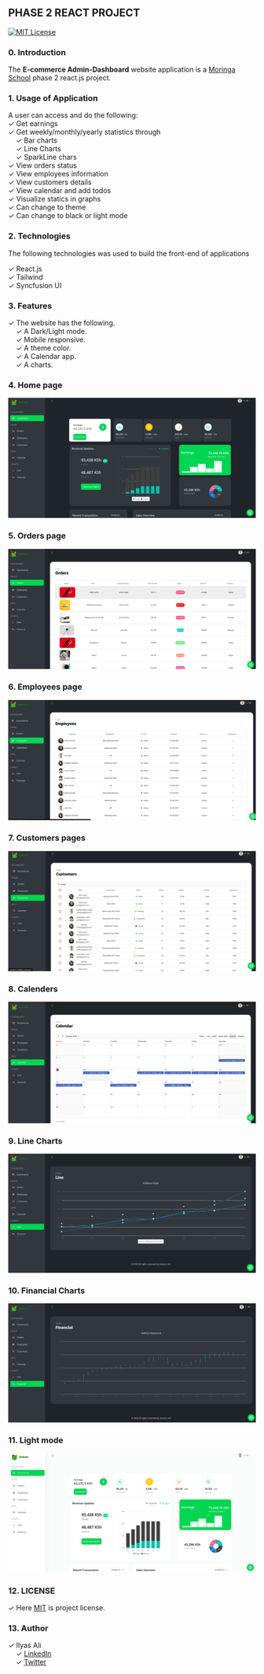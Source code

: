 ## PHASE 2 REACT PROJECT

[![MIT License](https://img.shields.io/badge/license-MIT-blue.svg?style=for-the-badge)](https://github.com/IlyasOsman/)

### 0. Introduction

The **E-commerce Admin-Dashboard** website application is a [Moringa School](https://moringaschool.com/) phase 2 react.js project.

### 1. Usage of Application

A user can access and do the following:
<br/> 
&check; Get earnings
<br/>
&check; Get weekly/monthly/yearly statistics through
<br/>
     &nbsp; &nbsp; &check; Bar charts<br />
     &nbsp; &nbsp; &check; Line Charts<br />
     &nbsp; &nbsp; &check; SparkLine chars<br/>
&check; View orders status<br/>
&check; View employees information<br/>
&check; View customers details<br/>
&check; View calendar and add todos<br/>
&check; Visualize statics in graphs<br/>
&check; Can change to theme<br/>
&check; Can change to black or light mode<br/>

### 2. Technologies

The following technologies was used to build the front-end of applications <br/>

&check; React.js <br/>
&check; Tailwind <br/>
&check; Syncfusion UI <br/>

### 3. Features
&check; The website has the following. <br/>
&nbsp; &nbsp; &check; A Dark/Light mode.<br/>
&nbsp; &nbsp; &check; Mobile responsive.<br/>
&nbsp; &nbsp; &check; A theme color.<br/>
&nbsp; &nbsp; &check; A Calendar app.<br/>
&nbsp; &nbsp; &check; A charts.<br/>

### 4. Home page 

![Home Page](./homepage.png)

### 5. Orders page

![Orders](./orders.png)

### 6. Employees page

![Employees](./employee.png)

### 7. Customers pages

![customers](./customers.png)

### 8. Calenders

![calenders](./calendar.png)

### 9. Line Charts

![Line charts](./line.png)

### 10. Financial Charts

![Financial](./financialgraph.png)

### 11. Light mode

![Light mode](./light.png)

### 12. LICENSE
&check; Here [MIT](./MIT) is project license.

### 13. Author 

 &check; Ilyas Ali
        <br/>
        &nbsp; &nbsp; &check; [LinkedIn](https://www.linkedin.com/in/ilyas-)
        <br/>
        &nbsp; &nbsp; &check; [Twitter](https://twitter.com/ilyasali_)
<br/>